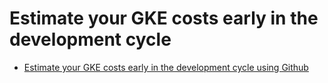 # Estimate your GKE costs early in the development cycle

- [Estimate your GKE costs early in the development cycle using Github](https://cloud.google.com/architecture/gke-github-shift-left-cost)
